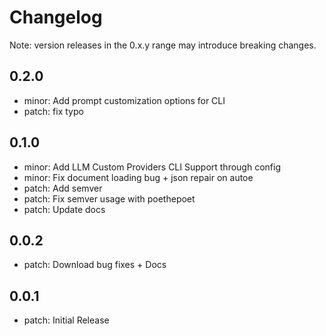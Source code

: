 # Changelog
Note: version releases in the 0.x.y range may introduce breaking changes.

## 0.2.0

- minor: Add prompt customization options for CLI
- patch: fix typo

## 0.1.0

- minor: Add LLM Custom Providers CLI Support through config
- minor: Fix document loading bug + json repair on autoe
- patch: Add semver
- patch: Fix semver usage with poethepoet
- patch: Update docs

## 0.0.2

- patch: Download bug fixes + Docs

## 0.0.1

- patch: Initial Release
